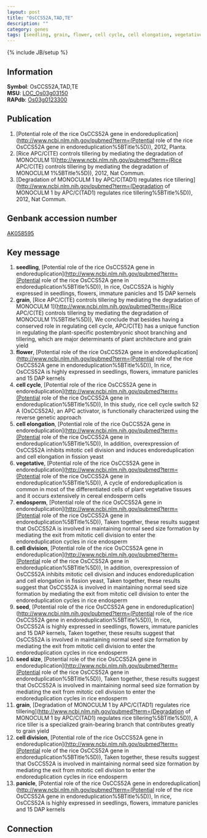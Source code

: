 ```yaml
---
layout: post
title: "OsCCS52A,TAD,TE"
description: ""
category: genes
tags: [seedling, grain, flower, cell cycle, cell elongation, vegetative, endosperm, cell division, seed, seed size, grain, cell division, panicle]
---
```

{% include JB/setup %}

## Information
__Symbol__: OsCCS52A,TAD,TE  
__MSU__: [LOC_Os03g03150](http://rice.plantbiology.msu.edu/cgi-bin/ORF_infopage.cgi?orf=LOC_Os03g03150)  
__RAPdb__: [Os03g0123300](http://rapdb.dna.affrc.go.jp/viewer/gbrowse_details/irgsp1?name=Os03g0123300)  

## Publication
1. [Potential role of the rice OsCCS52A gene in endoreduplication](http://www.ncbi.nlm.nih.gov/pubmed?term=(Potential role of the rice OsCCS52A gene in endoreduplication%5BTitle%5D)), 2012, Planta.
2. [Rice APC/C(TE) controls tillering by mediating the degradation of MONOCULM 1](http://www.ncbi.nlm.nih.gov/pubmed?term=(Rice APC/C(TE) controls tillering by mediating the degradation of MONOCULM 1%5BTitle%5D)), 2012, Nat Commun.
3. [Degradation of MONOCULM 1 by APC/C(TAD1) regulates rice tillering](http://www.ncbi.nlm.nih.gov/pubmed?term=(Degradation of MONOCULM 1 by APC/C(TAD1) regulates rice tillering%5BTitle%5D)), 2012, Nat Commun.

## Genbank accession number
[AK058595](http://www.ncbi.nlm.nih.gov/nuccore/AK058595)

## Key message
1. __seedling__, [Potential role of the rice OsCCS52A gene in endoreduplication](http://www.ncbi.nlm.nih.gov/pubmed?term=(Potential role of the rice OsCCS52A gene in endoreduplication%5BTitle%5D)),  In rice, OsCCS52A is highly expressed in seedlings, flowers, immature panicles and 15 DAP kernels
2. __grain__, [Rice APC/C(TE) controls tillering by mediating the degradation of MONOCULM 1](http://www.ncbi.nlm.nih.gov/pubmed?term=(Rice APC/C(TE) controls tillering by mediating the degradation of MONOCULM 1%5BTitle%5D)),  We conclude that besides having a conserved role in regulating cell cycle, APC/C(TE) has a unique function in regulating the plant-specific postembryonic shoot branching and tillering, which are major determinants of plant architecture and grain yield
3. __flower__, [Potential role of the rice OsCCS52A gene in endoreduplication](http://www.ncbi.nlm.nih.gov/pubmed?term=(Potential role of the rice OsCCS52A gene in endoreduplication%5BTitle%5D)),  In rice, OsCCS52A is highly expressed in seedlings, flowers, immature panicles and 15 DAP kernels
4. __cell cycle__, [Potential role of the rice OsCCS52A gene in endoreduplication](http://www.ncbi.nlm.nih.gov/pubmed?term=(Potential role of the rice OsCCS52A gene in endoreduplication%5BTitle%5D)),  In this study, rice cell cycle switch 52 A (OsCCS52A), an APC activator, is functionally characterized using the reverse genetic approach
5. __cell elongation__, [Potential role of the rice OsCCS52A gene in endoreduplication](http://www.ncbi.nlm.nih.gov/pubmed?term=(Potential role of the rice OsCCS52A gene in endoreduplication%5BTitle%5D)),  In addition, overexpression of OsCCS52A inhibits mitotic cell division and induces endoreduplication and cell elongation in fission yeast
6. __vegetative__, [Potential role of the rice OsCCS52A gene in endoreduplication](http://www.ncbi.nlm.nih.gov/pubmed?term=(Potential role of the rice OsCCS52A gene in endoreduplication%5BTitle%5D)),  A cycle of endoreduplication is common in most of the differentiated cells of plant vegetative tissues and it occurs extensively in cereal endosperm cells
7. __endosperm__, [Potential role of the rice OsCCS52A gene in endoreduplication](http://www.ncbi.nlm.nih.gov/pubmed?term=(Potential role of the rice OsCCS52A gene in endoreduplication%5BTitle%5D)),  Taken together, these results suggest that OsCCS52A is involved in maintaining normal seed size formation by mediating the exit from mitotic cell division to enter the endoreduplication cycles in rice endosperm
8. __cell division__, [Potential role of the rice OsCCS52A gene in endoreduplication](http://www.ncbi.nlm.nih.gov/pubmed?term=(Potential role of the rice OsCCS52A gene in endoreduplication%5BTitle%5D)),  In addition, overexpression of OsCCS52A inhibits mitotic cell division and induces endoreduplication and cell elongation in fission yeast, Taken together, these results suggest that OsCCS52A is involved in maintaining normal seed size formation by mediating the exit from mitotic cell division to enter the endoreduplication cycles in rice endosperm
9. __seed__, [Potential role of the rice OsCCS52A gene in endoreduplication](http://www.ncbi.nlm.nih.gov/pubmed?term=(Potential role of the rice OsCCS52A gene in endoreduplication%5BTitle%5D)),  In rice, OsCCS52A is highly expressed in seedlings, flowers, immature panicles and 15 DAP kernels, Taken together, these results suggest that OsCCS52A is involved in maintaining normal seed size formation by mediating the exit from mitotic cell division to enter the endoreduplication cycles in rice endosperm
10. __seed size__, [Potential role of the rice OsCCS52A gene in endoreduplication](http://www.ncbi.nlm.nih.gov/pubmed?term=(Potential role of the rice OsCCS52A gene in endoreduplication%5BTitle%5D)),  Taken together, these results suggest that OsCCS52A is involved in maintaining normal seed size formation by mediating the exit from mitotic cell division to enter the endoreduplication cycles in rice endosperm
11. __grain__, [Degradation of MONOCULM 1 by APC/C(TAD1) regulates rice tillering](http://www.ncbi.nlm.nih.gov/pubmed?term=(Degradation of MONOCULM 1 by APC/C(TAD1) regulates rice tillering%5BTitle%5D)), A rice tiller is a specialized grain-bearing branch that contributes greatly to grain yield
12. __cell division__, [Potential role of the rice OsCCS52A gene in endoreduplication](http://www.ncbi.nlm.nih.gov/pubmed?term=(Potential role of the rice OsCCS52A gene in endoreduplication%5BTitle%5D)),  Taken together, these results suggest that OsCCS52A is involved in maintaining normal seed size formation by mediating the exit from mitotic cell division to enter the endoreduplication cycles in rice endosperm
13. __panicle__, [Potential role of the rice OsCCS52A gene in endoreduplication](http://www.ncbi.nlm.nih.gov/pubmed?term=(Potential role of the rice OsCCS52A gene in endoreduplication%5BTitle%5D)),  In rice, OsCCS52A is highly expressed in seedlings, flowers, immature panicles and 15 DAP kernels

## Connection


